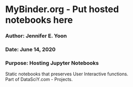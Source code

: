 # MyBinder.org - Put hosted notebooks here  

### Author: Jennifer E. Yoon

### Date:  June 14, 2020 

### Purpose:  Hosting Jupyter Notebooks  
Static notebooks that preserves User Interactive functions.  
Part of DataSciY.com - Projects.  

